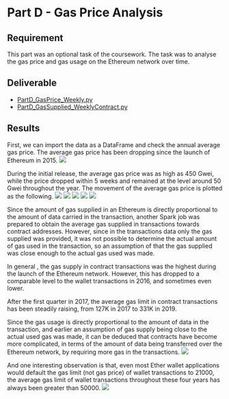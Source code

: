 # Part D - Gas Price Analysis
## Requirement
This part was an optional task of the coursework. The task was to analyse the gas price and gas usage on the Ethereum network over time.

## Deliverable
- [PartD_GasPrice_Weekly.py](./PartD_GasPrice_Weekly.py)
- [PartD_GasSupplied_WeeklyContract.py](./PartD_GasSupplied_WeeklyContract.py)

## Results
First, we can import the data as a DataFrame and check the annual average gas price. The average gas price has been dropping since the launch of Ethereum in 2015.
![](./gasprice_1.png)

During the initial release, the average gas price was as high as 450 Gwei, while the price dropped within 5 weeks and remained at the level around 50 Gwei throughout the year. The movement of the average gas price is plotted as the following.
![](./gasprice_2.png)
![](./gasprice_3.png)
![](./gasprice_4.png)
![](./gasprice_5.png)
![](./gasprice_6.png)

Since the amount of gas supplied in an Ethereum is directly proportional to the amount of data carried in the transaction, another Spark job was prepared to obtain the average gas supplied in transactions towards contract addresses. However, since in the transactions data only the gas supplied was provided, it was not possible to determine the actual amount of gas used in the transaction, so an assumption of that the gas supplied was close enough to the actual gas used was made.

In general , the gas supply in contract transactions was the highest during the launch of the Ethereum network. However, this has dropped to a comparable level to the wallet transactions in 2016, and sometimes even lower.

After the first quarter in 2017, the average gas limit in contract transactions has been steadily raising, from 127K in 2017 to 331K in 2019.

Since the gas usage is directly proportional to the amount of data in the transaction, and earlier an assumption of gas supply being close to the actual used gas was made, it can be deduced that contracts have become more complicated, in terms of the amount of data being transferred over the Ethereum network, by requiring more gas in the transactions.
![](./gasprice_7.png)

And one interesting observation is that, even most Ether wallet applications would default the gas limit (not gas price) of wallet transactions to 21000, the average gas limit of wallet transactions throughout these four years has always been greater than 50000. 
![](./gasprice_8.png)